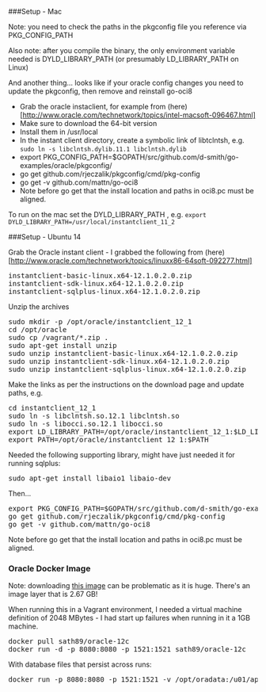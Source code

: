 ###Setup - Mac

Note: you need to check the paths in the pkgconfig file you reference via PKG_CONFIG_PATH

Also note: after you compile the binary, the only environment variable needed is
DYLD_LIBRARY_PATH (or presumably LD_LIBRARY_PATH on Linux)

And another thing... looks like if your oracle config changes you need to update
the pkgconfig, then remove and reinstall go-oci8

* Grab the oracle instaclient, for example from (here)[http://www.oracle.com/technetwork/topics/intel-macsoft-096467.html] 
* Make sure to download the 64-bit version
* Install them in /usr/local
* In the instant client directory, create a symbolic link of libtclntsh, e.g. `sudo ln -s libclntsh.dylib.11.1 libclntsh.dylib`
* export PKG_CONFIG_PATH=$GOPATH/src/github.com/d-smith/go-examples/oracle/pkgconfig/
* go get github.com/rjeczalik/pkgconfig/cmd/pkg-config
* go get -v github.com/mattn/go-oci8
* Note before go get that the install location and paths in oci8.pc must be aligned.

To run on the mac set the DYLD_LIBRARY_PATH , e.g. `export DYLD_LIBRARY_PATH=/usr/local/instantclient_11_2`

###Setup - Ubuntu 14

Grab the Oracle instant client - I grabbed the following from (here)[http://www.oracle.com/technetwork/topics/linuxx86-64soft-092277.html]

<pre>
instantclient-basic-linux.x64-12.1.0.2.0.zip
instantclient-sdk-linux.x64-12.1.0.2.0.zip
instantclient-sqlplus-linux.x64-12.1.0.2.0.zip
</pre>


Unzip the archives

<pre>
sudo mkdir -p /opt/oracle/instantclient_12_1
cd /opt/oracle
sudo cp /vagrant/*.zip .
sudo apt-get install unzip
sudo unzip instantclient-basic-linux.x64-12.1.0.2.0.zip 
sudo unzip instantclient-sdk-linux.x64-12.1.0.2.0.zip
sudo unzip instantclient-sqlplus-linux.x64-12.1.0.2.0.zip
</pre>

Make the links as per the instructions on the download page and update paths, e.g.

<pre>
cd instantclient_12_1
sudo ln -s libclntsh.so.12.1 libclntsh.so
sudo ln -s libocci.so.12.1 libocci.so
export LD_LIBRARY_PATH=/opt/oracle/instantclient_12_1:$LD_LIBRARY_PATH
export PATH=/opt/oracle/instantclient_12_1:$PATH
</pre>

Needed the following supporting library, might have just needed it for running 
sqlplus:

<pre>
sudo apt-get install libaio1 libaio-dev
</pre>

Then...

<pre>
export PKG_CONFIG_PATH=$GOPATH/src/github.com/d-smith/go-examples/oracle/pkgconfig/
go get github.com/rjeczalik/pkgconfig/cmd/pkg-config
go get -v github.com/mattn/go-oci8
</pre>

Note before go get that the install location and paths in oci8.pc must be aligned.

### Oracle Docker Image

Note: downloading [this image](https://hub.docker.com/r/sath89/oracle-12c/) can be problematic as it is huge. There's an image layer
that is 2.67 GB!

When running this in a Vagrant environment, I needed a virtual machine definition of 2048 MBytes - I had start up failures
when running in it a 1GB machine.

<pre>
docker pull sath89/oracle-12c
docker run -d -p 8080:8080 -p 1521:1521 sath89/oracle-12c
</pre>

With database files that persist across runs:

<pre>
docker run -p 8080:8080 -p 1521:1521 -v /opt/oradata:/u01/app/oracle sath89/oracle-12c
</pre>

